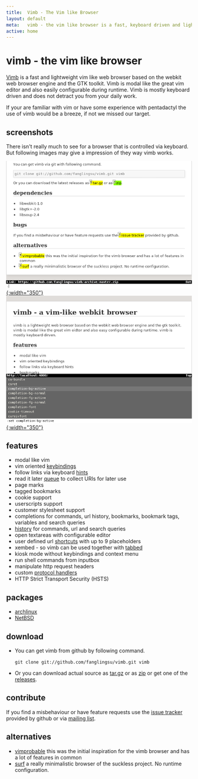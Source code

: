 ```yaml
---
title:  Vimb - The Vim like Browser
layout: default
meta:   vimb - the vim like browser is a fast, keyboard driven and lightweight web-browser
active: home
---
```


# vimb - the vim like browser

[Vimb][vimb] is a fast and lightweight vim like web browser based on the
webkit web browser engine and the GTK toolkit. Vimb is modal like the great
vim editor and also easily configurable during runtime. Vimb is mostly
keyboard driven and does not detract you from your daily work.

If your are familiar with vim or have some experience with pentadactyl the use
of vimb would be a breeze, if not we missed our target.

## screenshots

There isn't really much to see for a browser that is controlled via keyboard.
But following images may give a impression of they way vimb works.

[![link hinting](media/vimb-hints.png "link hinting (688x472 32kB)"){:width="350"}](media/vimb-hints.png)
[![setting completion of vimb](media/vimb-completion.png "completion of settings (690x472 10kB)"){:width="350"}](media/vimb-completion.png)

## features

- modal like vim
- vim oriented [keybindings][]
- follow links via keyboard [hints][]
- read it later [queue][] to collect URIs for later use
- page marks
- tagged bookmarks
- cookie support
- userscripts support
- customer stylesheet support
- completions for commands, url history, bookmarks, bookmark tags, variables
  and search queries
- [history][] for commands, url and search queries
- open textareas with configurable editor
- user defined url [shortcuts][] with up to 9 placeholders
- xembed - so vimb can be used together with [tabbed][]
- kiosk mode without keybindings and context menu
- run shell commands from inputbox
- manipulate http request headers
- custom [protocol handlers][handlers]
- HTTP Strict Transport Security (HSTS)

## packages

- [archlinux][]
- [NetBSD][]

## download
- You can get vimb from github by following command.

      git clone git://github.com/fanglingsu/vimb.git vimb

- Or you can download actual source as [tar.gz][tgz] or as [zip][] or get
  one of the [releases][].

## contribute

If you find a misbehaviour or have feature requests use the
[issue tracker][bug] provided by github or via [mailing list][mail].

## alternatives

- [vimprobable][] this was the initial inspiration for the vimb browser and has
  a lot of features in common
- [surf][] a really minimalistic browser of the suckless project. No runtime
  configuration.

[zip]:         https://github.com/fanglingsu/vimb/archive/master.zip "vimb download zip"
[tgz]:         https://github.com/fanglingsu/vimb/archive/master.tar.gz "vimb download tar.gz"
[releases]:    https://github.com/fanglingsu/vimb/releases "vimb download releases"
[bug]:         https://github.com/fanglingsu/vimb/issues "vimb vim like browser - issues"
[surf]:        http://surf.suckless.org/
[vimb]:        https://github.com/fanglingsu/vimb "vimb vim like browser sources"
[vimprobable]: http://sourceforge.net/apps/trac/vimprobable/
[tabbed]:      http://tools.suckless.org/tabbed/
[keybindings]: keybindings.html "vimb keybindings"
[handlers]:    commands.html#handlers "vimb custom protocol handlers"
[hints]:       keybindings.html#hinting "vimb hinting"
[history]:     keybindings.html#history "vimb keybindings to access history"
[queue]:       commands.html#queue "vimb read it later queue feature"
[shortcuts]:   commands.html#shortcuts "vimb shortcuts"
[mail]:        https://lists.sourceforge.net/lists/listinfo/vimb-users "vimb vim like browser - mailing list"
[archlinux]:   https://aur.archlinux.org/packages/vimb-git/ "vimb - archlinux package"
[NetBSD]:      http://pkgsrc.se/wip/vimb "vimb - NetBSD package"
